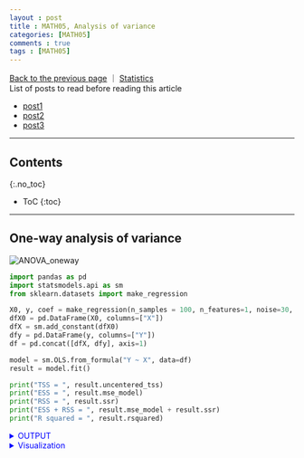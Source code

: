 ```yaml
---
layout : post
title : MATH05, Analysis of variance
categories: [MATH05]
comments : true
tags : [MATH05]
---
```

[Back to the previous page](https://userdyk-github.github.io/Study.html) ｜ <a href="https://userdyk-github.github.io/math05/MATH05-Contents.html" target="_blank">Statistics</a><br>
List of posts to read before reading this article
- <a href='https://userdyk-github.github.io/'>post1</a>
- <a href='https://userdyk-github.github.io/'>post2</a>
- <a href='https://userdyk-github.github.io/'>post3</a>

---

## Contents
{:.no_toc}

* ToC
{:toc}

<hr class="division1">

## **One-way analysis of variance**
![ANOVA_oneway](https://user-images.githubusercontent.com/52376448/66703411-507aca80-ed4d-11e9-8ae9-db644dd8b89f.JPG)
```python
import pandas as pd
import statsmodels.api as sm
from sklearn.datasets import make_regression

X0, y, coef = make_regression(n_samples = 100, n_features=1, noise=30, coef=True, random_state=0)
dfX0 = pd.DataFrame(X0, columns=["X"])
dfX = sm.add_constant(dfX0)
dfy = pd.DataFrame(y, columns=["Y"])
df = pd.concat([dfX, dfy], axis=1)

model = sm.OLS.from_formula("Y ~ X", data=df)
result = model.fit()

print("TSS = ", result.uncentered_tss)
print("ESS = ", result.mse_model)
print("RSS = ", result.ssr)
print("ESS + RSS = ", result.mse_model + result.ssr)
print("R squared = ", result.rsquared)
```
<details markdown="1">
<summary class='jb-small' style="color:blue">OUTPUT</summary>
<hr class='division3'>
```
TSS =  291345.7578983061
ESS =  188589.61349210917
RSS =  102754.33755137534
ESS + RSS =  291343.9510434845
R squared =  0.6473091780922585
```
<hr class='division3'>
</details>
<details markdown="1">
<summary class='jb-small' style="color:blue">Visualization</summary>
<hr class='division3'>
```python
import seaborn as sns
import matplotlib.pyplot as plt
from scipy import stats

sns.distplot(y,
             kde=False, fit=stats.norm, hist_kws={"color": "r", "alpha": 0.2}, fit_kws={"color": "r"},
             label="TSS")
sns.distplot(result.fittedvalues,
             kde=False, hist_kws={"color": "g", "alpha": 0.2}, fit=stats.norm, fit_kws={"color": "g"},
             label="ESS")
sns.distplot(result.resid,
             kde=False, hist_kws={"color": "b", "alpha": 0.2}, fit=stats.norm, fit_kws={"color": "b"},
             label="RSS")
plt.legend()
plt.show()
```
![download](https://user-images.githubusercontent.com/52376448/67594401-37d3d100-f79f-11e9-8052-d02248ab7dcb.png)
<hr class='division3'>
</details>
<br><br><br>

### ***Coefficient of Determination(R2)***
```python

```
<details markdown="1">
<summary class='jb-small' style="color:blue">OUTPUT</summary>
<hr class='division3'>

<hr class='division3'>
</details>

<br><br><br>

---

### ***The hypothesis test***
```python

```
<details markdown="1">
<summary class='jb-small' style="color:blue">OUTPUT</summary>
<hr class='division3'>

<hr class='division3'>
</details>

<br><br><br>

---

### ***Regression F-test and ANOVA Relationship***
```python

```
<details markdown="1">
<summary class='jb-small' style="color:blue">OUTPUT</summary>
<hr class='division3'>

<hr class='division3'>
</details>

<br><br><br>

---

### ***Coefficient of Determination(R2) and Correlation Coefficient***
```python

```
<details markdown="1">
<summary class='jb-small' style="color:blue">OUTPUT</summary>
<hr class='division3'>

<hr class='division3'>
</details>

<br><br><br>

---

### ***Model without constant***
```python

```
<details markdown="1">
<summary class='jb-small' style="color:blue">OUTPUT</summary>
<hr class='division3'>

<hr class='division3'>
</details>

<br><br><br>

---

### ***Comparing Model Using F Test***
```python

```
<details markdown="1">
<summary class='jb-small' style="color:blue">OUTPUT</summary>
<hr class='division3'>

<hr class='division3'>
</details>

<br><br><br>

---

### ***Comparison of importance of variables using F test***
```python

```
<details markdown="1">
<summary class='jb-small' style="color:blue">OUTPUT</summary>
<hr class='division3'>

<hr class='division3'>
</details>

<br><br><br>

---

### ***Adjusted Coefficient of Determination(Adjusted R2)***
```python

```
<details markdown="1">
<summary class='jb-small' style="color:blue">OUTPUT</summary>
<hr class='division3'>

<hr class='division3'>
</details>

<br><br><br>

---

### ***Information Criterion***
```python

```
<details markdown="1">
<summary class='jb-small' style="color:blue">OUTPUT</summary>
<hr class='division3'>

<hr class='division3'>
</details>

<br><br><br>

---

<hr class="division2">










## **Two-way analysis of variance**

### ***Two-way ANOVA with repetition***
![ANOVA_twoway_with_repetition](https://user-images.githubusercontent.com/52376448/66703412-507aca80-ed4d-11e9-9dcb-66728cfe44ae.JPG)

<br><br><br>

---

### ***Two-way ANOVA without repetition***
![ANOVA_twoway_without_repetition](https://user-images.githubusercontent.com/52376448/66703413-507aca80-ed4d-11e9-8801-e7f73c9e9fee.JPG)

<br><br><br>
<hr class="division2">

## **Multivariate analysis of variance (MANOVA)**

<br><br><br>
<hr class="division1">

List of posts followed by this article
- [post1](https://userdyk-github.github.io/)
- <a href='https://userdyk-github.github.io/'>post2</a>
- <a href='https://userdyk-github.github.io/'>post3</a>

---

Reference
- <a href='https://datascienceschool.net/view-notebook/a60e97ad90164e07ad236095ca74e657/' target="_blank">분산 분석과 모형 성능</a>

---

<details markdown="1">
<summary class='jb-small' style="color:blue">OUTPUT</summary>
<hr class='division3'>

<hr class='division3'>
</details>

